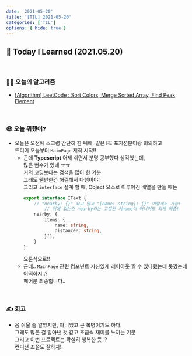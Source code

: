 ```yaml
---
date: '2021-05-20'
title: '[TIL] 2021-05-20'
categories: ['TIL']
options: { hide: true }
---
```


## 🚀 Today I Learned (2021.05.20)

<br/>

### **👨‍💻 오늘의 알고리즘**

-   [[Algorithm] LeetCode : Sort Colors, Merge Sorted Array, Find Peak Element](https://17-sss.github.io/2021-05-20-sortColors,_mergeSortedArray,_findPeakElement)

<br/>

### **😆 오늘 뭐했어?**

-   오늘은 오전에 스크럼 간단히 한 뒤에, 같은 FE 포지션분이랑 회의하고  
    드디어 오늘부터 `MainPage` 제작 시작!!
    - 근데 **Typescript** 어제 쉬면서 분명 공부했다 생각했는데,  
        많은 변수가 있네 ㅠㅠ  
        거의 코딩보다는 검색을 많이 한 기분.  
        그래도 웬만한건 해결해서 다행이야!  
        그리고 `interface` 설계 할 때, Object 요소로 이루어진 배열을 만들 때는  
        ```ts
        export interface IText {
            // "nearby: {}" 요고 말고 "[name: string]: {}" 이렇게도 가능!
                // 뒤에 있는건 nearby라는 고정된 키name이 아니어도 되게 해줌!
            nearby: {
                items: {
                    name: string,
                    distance?: string,
                }[],
            }
        }
        ```
        요론식으로!! 
    - 근데.. `MainPage` 관련 컴포넌트 자신있게 레이아웃 짤 수 있다했는데 못짰는데 어떡하지..?  
        페어분 죄송합니다..

<br/>

### **✍️ 회고**

-   음 쉬울 줄 알았지만, 아니었고 큰 복병이기도 하다.  
    그래도 많은 걸 알아낸 것 같고 조금씩 재미를 느끼는 기분  
    그리고 이번 프로젝트는 확실히 행복한 듯..?  
    컨디션 조절도 잘하자!!